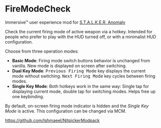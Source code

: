 # FireModeCheck

Immersive™ user experience mod for [S.T.A.L.K.E.R. Anomaly](https://www.moddb.com/mods/stalker-anomaly)

Check the current firing mode of active weapon via a hotkey.
Intended for people who prefer to play with the HUD turned off, or with a minimalist HUD configuration.

Choose from three operation modes:

* **Basic Mode**: Firing mode switch buttons behavior is unchanged from vanilla. New mode is displayed on screen after switching.
* **Dual Key Mode**: <kbd>Previous Firing Mode</kbd> key displays the current mode without switching. <kbd>Next Firing Mode</kbd> key cycles between firing modes.
* **Single Key Mode**: Both hotkeys work in the same way: Single tap for displaying current mode, double tap for switching modes. Helps free up one keybinding.

By default, on-screen firing mode indicator is hidden and the *Single Key Mode* is active. This configuration can be changed via MCM. 

https://github.com/Ishmaeel/NitpickerModpack